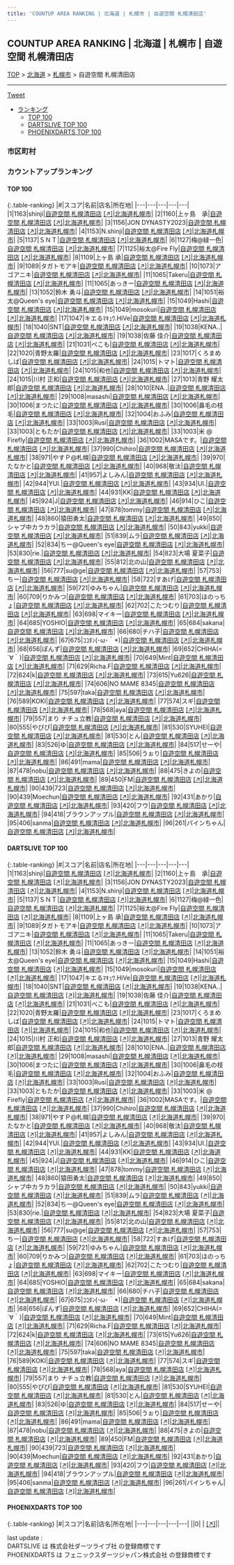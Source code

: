```yaml
---
title: 'COUNTUP AREA RANKING | 北海道 | 札幌市 | 自遊空間 札幌清田店'
---
```

## COUNTUP AREA RANKING | 北海道 | 札幌市 | 自遊空間 札幌清田店

[TOP](/darts/rank/) > [北海道](/darts/rank/北海道/) > [札幌市](/darts/rank/北海道/札幌市/) > 自遊空間 札幌清田店

___

<a href="https://twitter.com/share?ref_src=twsrc%5Etfw" data-text="COUNTUP AREA RANKING | 北海道札幌市自遊空間 札幌清田店" class="twitter-share-button" data-hashtags="DARTSLIVE,PHOENIXDARTS,darts,ダーツ" data-show-count="false">Tweet</a>

* [ランキング](#カウントアップランキング)
    * [TOP 100](#top-100)
    * [DARTSLIVE TOP 100](#dartslive-top-100)
    * [PHOENIXDARTS TOP 100](#phoenixdarts-top-100)

### 市区町村

<ul>

</ul>

### カウントアップランキング

#### TOP 100



{:.table-ranking}
|#|スコア|名前|店名|所在地|
|---|---|---|---|---|
|1|1163|<span class="rank-name-dl">shinji</span>|<a href="/darts/rank/shops/4f6c1ddf5996f5df25d56fb0e5c39bac.html">自遊空間 札幌清田店</a> <a href="https://search.dartslive.com/jp/shop/4f6c1ddf5996f5df25d56fb0e5c39bac">[↗]</a>|<a href="/darts/rank/北海道/札幌市">北海道札幌市</a>|
|2|1160|<span class="rank-name-dl">上ヶ島　承</span>|<a href="/darts/rank/shops/4f6c1ddf5996f5df25d56fb0e5c39bac.html">自遊空間 札幌清田店</a> <a href="https://search.dartslive.com/jp/shop/4f6c1ddf5996f5df25d56fb0e5c39bac">[↗]</a>|<a href="/darts/rank/北海道/札幌市">北海道札幌市</a>|
|3|1156|<span class="rank-name-dl">JON DYNASTY2023</span>|<a href="/darts/rank/shops/4f6c1ddf5996f5df25d56fb0e5c39bac.html">自遊空間 札幌清田店</a> <a href="https://search.dartslive.com/jp/shop/4f6c1ddf5996f5df25d56fb0e5c39bac">[↗]</a>|<a href="/darts/rank/北海道/札幌市">北海道札幌市</a>|
|4|1153|<span class="rank-name-dl">N.shinji</span>|<a href="/darts/rank/shops/4f6c1ddf5996f5df25d56fb0e5c39bac.html">自遊空間 札幌清田店</a> <a href="https://search.dartslive.com/jp/shop/4f6c1ddf5996f5df25d56fb0e5c39bac">[↗]</a>|<a href="/darts/rank/北海道/札幌市">北海道札幌市</a>|
|5|1137|<span class="rank-name-dl">ＳＮＴ</span>|<a href="/darts/rank/shops/4f6c1ddf5996f5df25d56fb0e5c39bac.html">自遊空間 札幌清田店</a> <a href="https://search.dartslive.com/jp/shop/4f6c1ddf5996f5df25d56fb0e5c39bac">[↗]</a>|<a href="/darts/rank/北海道/札幌市">北海道札幌市</a>|
|6|1127|<span class="rank-name-dl">梅@緑一色</span>|<a href="/darts/rank/shops/4f6c1ddf5996f5df25d56fb0e5c39bac.html">自遊空間 札幌清田店</a> <a href="https://search.dartslive.com/jp/shop/4f6c1ddf5996f5df25d56fb0e5c39bac">[↗]</a>|<a href="/darts/rank/北海道/札幌市">北海道札幌市</a>|
|7|1125|<span class="rank-name-dl">裕太@Fire Fly</span>|<a href="/darts/rank/shops/4f6c1ddf5996f5df25d56fb0e5c39bac.html">自遊空間 札幌清田店</a> <a href="https://search.dartslive.com/jp/shop/4f6c1ddf5996f5df25d56fb0e5c39bac">[↗]</a>|<a href="/darts/rank/北海道/札幌市">北海道札幌市</a>|
|8|1109|<span class="rank-name-dl">上ヶ島 承</span>|<a href="/darts/rank/shops/4f6c1ddf5996f5df25d56fb0e5c39bac.html">自遊空間 札幌清田店</a> <a href="https://search.dartslive.com/jp/shop/4f6c1ddf5996f5df25d56fb0e5c39bac">[↗]</a>|<a href="/darts/rank/北海道/札幌市">北海道札幌市</a>|
|9|1089|<span class="rank-name-dl">タガトモアキ</span>|<a href="/darts/rank/shops/4f6c1ddf5996f5df25d56fb0e5c39bac.html">自遊空間 札幌清田店</a> <a href="https://search.dartslive.com/jp/shop/4f6c1ddf5996f5df25d56fb0e5c39bac">[↗]</a>|<a href="/darts/rank/北海道/札幌市">北海道札幌市</a>|
|10|1073|<span class="rank-name-dl">アゴアニキ</span>|<a href="/darts/rank/shops/4f6c1ddf5996f5df25d56fb0e5c39bac.html">自遊空間 札幌清田店</a> <a href="https://search.dartslive.com/jp/shop/4f6c1ddf5996f5df25d56fb0e5c39bac">[↗]</a>|<a href="/darts/rank/北海道/札幌市">北海道札幌市</a>|
|11|1065|<span class="rank-name-dl">Takeru</span>|<a href="/darts/rank/shops/4f6c1ddf5996f5df25d56fb0e5c39bac.html">自遊空間 札幌清田店</a> <a href="https://search.dartslive.com/jp/shop/4f6c1ddf5996f5df25d56fb0e5c39bac">[↗]</a>|<a href="/darts/rank/北海道/札幌市">北海道札幌市</a>|
|11|1065|<span class="rank-name-dl">あっきー</span>|<a href="/darts/rank/shops/4f6c1ddf5996f5df25d56fb0e5c39bac.html">自遊空間 札幌清田店</a> <a href="https://search.dartslive.com/jp/shop/4f6c1ddf5996f5df25d56fb0e5c39bac">[↗]</a>|<a href="/darts/rank/北海道/札幌市">北海道札幌市</a>|
|13|1052|<span class="rank-name-dl">鈴木 勇斗</span>|<a href="/darts/rank/shops/4f6c1ddf5996f5df25d56fb0e5c39bac.html">自遊空間 札幌清田店</a> <a href="https://search.dartslive.com/jp/shop/4f6c1ddf5996f5df25d56fb0e5c39bac">[↗]</a>|<a href="/darts/rank/北海道/札幌市">北海道札幌市</a>|
|14|1051|<span class="rank-name-dl">裕太@Queen&#x27;s eye</span>|<a href="/darts/rank/shops/4f6c1ddf5996f5df25d56fb0e5c39bac.html">自遊空間 札幌清田店</a> <a href="https://search.dartslive.com/jp/shop/4f6c1ddf5996f5df25d56fb0e5c39bac">[↗]</a>|<a href="/darts/rank/北海道/札幌市">北海道札幌市</a>|
|15|1049|<span class="rank-name-dl">Hashi</span>|<a href="/darts/rank/shops/4f6c1ddf5996f5df25d56fb0e5c39bac.html">自遊空間 札幌清田店</a> <a href="https://search.dartslive.com/jp/shop/4f6c1ddf5996f5df25d56fb0e5c39bac">[↗]</a>|<a href="/darts/rank/北海道/札幌市">北海道札幌市</a>|
|15|1049|<span class="rank-name-dl">mosokuri</span>|<a href="/darts/rank/shops/4f6c1ddf5996f5df25d56fb0e5c39bac.html">自遊空間 札幌清田店</a> <a href="https://search.dartslive.com/jp/shop/4f6c1ddf5996f5df25d56fb0e5c39bac">[↗]</a>|<a href="/darts/rank/北海道/札幌市">北海道札幌市</a>|
|17|1047|<span class="rank-name-dl">キエるﾏｷｭｳ.HiVe</span>|<a href="/darts/rank/shops/4f6c1ddf5996f5df25d56fb0e5c39bac.html">自遊空間 札幌清田店</a> <a href="https://search.dartslive.com/jp/shop/4f6c1ddf5996f5df25d56fb0e5c39bac">[↗]</a>|<a href="/darts/rank/北海道/札幌市">北海道札幌市</a>|
|18|1040|<span class="rank-name-dl">SNT</span>|<a href="/darts/rank/shops/4f6c1ddf5996f5df25d56fb0e5c39bac.html">自遊空間 札幌清田店</a> <a href="https://search.dartslive.com/jp/shop/4f6c1ddf5996f5df25d56fb0e5c39bac">[↗]</a>|<a href="/darts/rank/北海道/札幌市">北海道札幌市</a>|
|19|1038|<span class="rank-name-dl">KENA..</span>|<a href="/darts/rank/shops/4f6c1ddf5996f5df25d56fb0e5c39bac.html">自遊空間 札幌清田店</a> <a href="https://search.dartslive.com/jp/shop/4f6c1ddf5996f5df25d56fb0e5c39bac">[↗]</a>|<a href="/darts/rank/北海道/札幌市">北海道札幌市</a>|
|19|1038|<span class="rank-name-dl">佐藤 佳介</span>|<a href="/darts/rank/shops/4f6c1ddf5996f5df25d56fb0e5c39bac.html">自遊空間 札幌清田店</a> <a href="https://search.dartslive.com/jp/shop/4f6c1ddf5996f5df25d56fb0e5c39bac">[↗]</a>|<a href="/darts/rank/北海道/札幌市">北海道札幌市</a>|
|21|1031|<span class="rank-name-dl">べこも</span>|<a href="/darts/rank/shops/4f6c1ddf5996f5df25d56fb0e5c39bac.html">自遊空間 札幌清田店</a> <a href="https://search.dartslive.com/jp/shop/4f6c1ddf5996f5df25d56fb0e5c39bac">[↗]</a>|<a href="/darts/rank/北海道/札幌市">北海道札幌市</a>|
|22|1020|<span class="rank-name-dl">青野太羅</span>|<a href="/darts/rank/shops/4f6c1ddf5996f5df25d56fb0e5c39bac.html">自遊空間 札幌清田店</a> <a href="https://search.dartslive.com/jp/shop/4f6c1ddf5996f5df25d56fb0e5c39bac">[↗]</a>|<a href="/darts/rank/北海道/札幌市">北海道札幌市</a>|
|23|1017|<span class="rank-name-dl">くろまめしば</span>|<a href="/darts/rank/shops/4f6c1ddf5996f5df25d56fb0e5c39bac.html">自遊空間 札幌清田店</a> <a href="https://search.dartslive.com/jp/shop/4f6c1ddf5996f5df25d56fb0e5c39bac">[↗]</a>|<a href="/darts/rank/北海道/札幌市">北海道札幌市</a>|
|24|1015|<span class="rank-name-dl">トマト</span>|<a href="/darts/rank/shops/4f6c1ddf5996f5df25d56fb0e5c39bac.html">自遊空間 札幌清田店</a> <a href="https://search.dartslive.com/jp/shop/4f6c1ddf5996f5df25d56fb0e5c39bac">[↗]</a>|<a href="/darts/rank/北海道/札幌市">北海道札幌市</a>|
|24|1015|<span class="rank-name-dl">和也</span>|<a href="/darts/rank/shops/4f6c1ddf5996f5df25d56fb0e5c39bac.html">自遊空間 札幌清田店</a> <a href="https://search.dartslive.com/jp/shop/4f6c1ddf5996f5df25d56fb0e5c39bac">[↗]</a>|<a href="/darts/rank/北海道/札幌市">北海道札幌市</a>|
|24|1015|<span class="rank-name-dl">川村 正和</span>|<a href="/darts/rank/shops/4f6c1ddf5996f5df25d56fb0e5c39bac.html">自遊空間 札幌清田店</a> <a href="https://search.dartslive.com/jp/shop/4f6c1ddf5996f5df25d56fb0e5c39bac">[↗]</a>|<a href="/darts/rank/北海道/札幌市">北海道札幌市</a>|
|27|1013|<span class="rank-name-dl">青野 耀太郎</span>|<a href="/darts/rank/shops/4f6c1ddf5996f5df25d56fb0e5c39bac.html">自遊空間 札幌清田店</a> <a href="https://search.dartslive.com/jp/shop/4f6c1ddf5996f5df25d56fb0e5c39bac">[↗]</a>|<a href="/darts/rank/北海道/札幌市">北海道札幌市</a>|
|28|1010|<span class="rank-name-dl">ENA..</span>|<a href="/darts/rank/shops/4f6c1ddf5996f5df25d56fb0e5c39bac.html">自遊空間 札幌清田店</a> <a href="https://search.dartslive.com/jp/shop/4f6c1ddf5996f5df25d56fb0e5c39bac">[↗]</a>|<a href="/darts/rank/北海道/札幌市">北海道札幌市</a>|
|29|1008|<span class="rank-name-dl">masashi</span>|<a href="/darts/rank/shops/4f6c1ddf5996f5df25d56fb0e5c39bac.html">自遊空間 札幌清田店</a> <a href="https://search.dartslive.com/jp/shop/4f6c1ddf5996f5df25d56fb0e5c39bac">[↗]</a>|<a href="/darts/rank/北海道/札幌市">北海道札幌市</a>|
|30|1006|<span class="rank-name-dl">まつたに</span>|<a href="/darts/rank/shops/4f6c1ddf5996f5df25d56fb0e5c39bac.html">自遊空間 札幌清田店</a> <a href="https://search.dartslive.com/jp/shop/4f6c1ddf5996f5df25d56fb0e5c39bac">[↗]</a>|<a href="/darts/rank/北海道/札幌市">北海道札幌市</a>|
|30|1006|<span class="rank-name-dl">鼻毛の枝毛</span>|<a href="/darts/rank/shops/4f6c1ddf5996f5df25d56fb0e5c39bac.html">自遊空間 札幌清田店</a> <a href="https://search.dartslive.com/jp/shop/4f6c1ddf5996f5df25d56fb0e5c39bac">[↗]</a>|<a href="/darts/rank/北海道/札幌市">北海道札幌市</a>|
|32|1004|<span class="rank-name-dl">おふみ</span>|<a href="/darts/rank/shops/4f6c1ddf5996f5df25d56fb0e5c39bac.html">自遊空間 札幌清田店</a> <a href="https://search.dartslive.com/jp/shop/4f6c1ddf5996f5df25d56fb0e5c39bac">[↗]</a>|<a href="/darts/rank/北海道/札幌市">北海道札幌市</a>|
|33|1003|<span class="rank-name-dl">Rusi</span>|<a href="/darts/rank/shops/4f6c1ddf5996f5df25d56fb0e5c39bac.html">自遊空間 札幌清田店</a> <a href="https://search.dartslive.com/jp/shop/4f6c1ddf5996f5df25d56fb0e5c39bac">[↗]</a>|<a href="/darts/rank/北海道/札幌市">北海道札幌市</a>|
|33|1003|<span class="rank-name-dl">ともたか</span>|<a href="/darts/rank/shops/4f6c1ddf5996f5df25d56fb0e5c39bac.html">自遊空間 札幌清田店</a> <a href="https://search.dartslive.com/jp/shop/4f6c1ddf5996f5df25d56fb0e5c39bac">[↗]</a>|<a href="/darts/rank/北海道/札幌市">北海道札幌市</a>|
|33|1003|<span class="rank-name-dl">米 @ Firefly</span>|<a href="/darts/rank/shops/4f6c1ddf5996f5df25d56fb0e5c39bac.html">自遊空間 札幌清田店</a> <a href="https://search.dartslive.com/jp/shop/4f6c1ddf5996f5df25d56fb0e5c39bac">[↗]</a>|<a href="/darts/rank/北海道/札幌市">北海道札幌市</a>|
|36|1002|<span class="rank-name-dl">MASAです。</span>|<a href="/darts/rank/shops/4f6c1ddf5996f5df25d56fb0e5c39bac.html">自遊空間 札幌清田店</a> <a href="https://search.dartslive.com/jp/shop/4f6c1ddf5996f5df25d56fb0e5c39bac">[↗]</a>|<a href="/darts/rank/北海道/札幌市">北海道札幌市</a>|
|37|990|<span class="rank-name-dl">Chihiro</span>|<a href="/darts/rank/shops/4f6c1ddf5996f5df25d56fb0e5c39bac.html">自遊空間 札幌清田店</a> <a href="https://search.dartslive.com/jp/shop/4f6c1ddf5996f5df25d56fb0e5c39bac">[↗]</a>|<a href="/darts/rank/北海道/札幌市">北海道札幌市</a>|
|38|971|<span class="rank-name-dl">やすＰ@札幌</span>|<a href="/darts/rank/shops/4f6c1ddf5996f5df25d56fb0e5c39bac.html">自遊空間 札幌清田店</a> <a href="https://search.dartslive.com/jp/shop/4f6c1ddf5996f5df25d56fb0e5c39bac">[↗]</a>|<a href="/darts/rank/北海道/札幌市">北海道札幌市</a>|
|39|970|<span class="rank-name-dl">たなかと</span>|<a href="/darts/rank/shops/4f6c1ddf5996f5df25d56fb0e5c39bac.html">自遊空間 札幌清田店</a> <a href="https://search.dartslive.com/jp/shop/4f6c1ddf5996f5df25d56fb0e5c39bac">[↗]</a>|<a href="/darts/rank/北海道/札幌市">北海道札幌市</a>|
|40|968|<span class="rank-name-dl">敬汰</span>|<a href="/darts/rank/shops/4f6c1ddf5996f5df25d56fb0e5c39bac.html">自遊空間 札幌清田店</a> <a href="https://search.dartslive.com/jp/shop/4f6c1ddf5996f5df25d56fb0e5c39bac">[↗]</a>|<a href="/darts/rank/北海道/札幌市">北海道札幌市</a>|
|41|957|<span class="rank-name-dl">よしみん</span>|<a href="/darts/rank/shops/4f6c1ddf5996f5df25d56fb0e5c39bac.html">自遊空間 札幌清田店</a> <a href="https://search.dartslive.com/jp/shop/4f6c1ddf5996f5df25d56fb0e5c39bac">[↗]</a>|<a href="/darts/rank/北海道/札幌市">北海道札幌市</a>|
|42|944|<span class="rank-name-dl">YUI.</span>|<a href="/darts/rank/shops/4f6c1ddf5996f5df25d56fb0e5c39bac.html">自遊空間 札幌清田店</a> <a href="https://search.dartslive.com/jp/shop/4f6c1ddf5996f5df25d56fb0e5c39bac">[↗]</a>|<a href="/darts/rank/北海道/札幌市">北海道札幌市</a>|
|43|934|<span class="rank-name-dl">UI.</span>|<a href="/darts/rank/shops/4f6c1ddf5996f5df25d56fb0e5c39bac.html">自遊空間 札幌清田店</a> <a href="https://search.dartslive.com/jp/shop/4f6c1ddf5996f5df25d56fb0e5c39bac">[↗]</a>|<a href="/darts/rank/北海道/札幌市">北海道札幌市</a>|
|44|931|<span class="rank-name-dl">KK</span>|<a href="/darts/rank/shops/4f6c1ddf5996f5df25d56fb0e5c39bac.html">自遊空間 札幌清田店</a> <a href="https://search.dartslive.com/jp/shop/4f6c1ddf5996f5df25d56fb0e5c39bac">[↗]</a>|<a href="/darts/rank/北海道/札幌市">北海道札幌市</a>|
|45|924|<span class="rank-name-dl">J</span>|<a href="/darts/rank/shops/4f6c1ddf5996f5df25d56fb0e5c39bac.html">自遊空間 札幌清田店</a> <a href="https://search.dartslive.com/jp/shop/4f6c1ddf5996f5df25d56fb0e5c39bac">[↗]</a>|<a href="/darts/rank/北海道/札幌市">北海道札幌市</a>|
|46|914|<span class="rank-name-dl">ひこ</span>|<a href="/darts/rank/shops/4f6c1ddf5996f5df25d56fb0e5c39bac.html">自遊空間 札幌清田店</a> <a href="https://search.dartslive.com/jp/shop/4f6c1ddf5996f5df25d56fb0e5c39bac">[↗]</a>|<a href="/darts/rank/北海道/札幌市">北海道札幌市</a>|
|47|878|<span class="rank-name-dl">tommy</span>|<a href="/darts/rank/shops/4f6c1ddf5996f5df25d56fb0e5c39bac.html">自遊空間 札幌清田店</a> <a href="https://search.dartslive.com/jp/shop/4f6c1ddf5996f5df25d56fb0e5c39bac">[↗]</a>|<a href="/darts/rank/北海道/札幌市">北海道札幌市</a>|
|48|860|<span class="rank-name-dl">猿田勇太</span>|<a href="/darts/rank/shops/4f6c1ddf5996f5df25d56fb0e5c39bac.html">自遊空間 札幌清田店</a> <a href="https://search.dartslive.com/jp/shop/4f6c1ddf5996f5df25d56fb0e5c39bac">[↗]</a>|<a href="/darts/rank/北海道/札幌市">北海道札幌市</a>|
|49|850|<span class="rank-name-dl">シャブ中カラカラ</span>|<a href="/darts/rank/shops/4f6c1ddf5996f5df25d56fb0e5c39bac.html">自遊空間 札幌清田店</a> <a href="https://search.dartslive.com/jp/shop/4f6c1ddf5996f5df25d56fb0e5c39bac">[↗]</a>|<a href="/darts/rank/北海道/札幌市">北海道札幌市</a>|
|50|843|<span class="rank-name-dl">yukki</span>|<a href="/darts/rank/shops/4f6c1ddf5996f5df25d56fb0e5c39bac.html">自遊空間 札幌清田店</a> <a href="https://search.dartslive.com/jp/shop/4f6c1ddf5996f5df25d56fb0e5c39bac">[↗]</a>|<a href="/darts/rank/北海道/札幌市">北海道札幌市</a>|
|51|839|<span class="rank-name-dl">ムラ</span>|<a href="/darts/rank/shops/4f6c1ddf5996f5df25d56fb0e5c39bac.html">自遊空間 札幌清田店</a> <a href="https://search.dartslive.com/jp/shop/4f6c1ddf5996f5df25d56fb0e5c39bac">[↗]</a>|<a href="/darts/rank/北海道/札幌市">北海道札幌市</a>|
|52|834|<span class="rank-name-dl">ちー@Queen&#x27;s eye</span>|<a href="/darts/rank/shops/4f6c1ddf5996f5df25d56fb0e5c39bac.html">自遊空間 札幌清田店</a> <a href="https://search.dartslive.com/jp/shop/4f6c1ddf5996f5df25d56fb0e5c39bac">[↗]</a>|<a href="/darts/rank/北海道/札幌市">北海道札幌市</a>|
|53|830|<span class="rank-name-dl">rie.</span>|<a href="/darts/rank/shops/4f6c1ddf5996f5df25d56fb0e5c39bac.html">自遊空間 札幌清田店</a> <a href="https://search.dartslive.com/jp/shop/4f6c1ddf5996f5df25d56fb0e5c39bac">[↗]</a>|<a href="/darts/rank/北海道/札幌市">北海道札幌市</a>|
|54|823|<span class="rank-name-dl">大場 夏菜子</span>|<a href="/darts/rank/shops/4f6c1ddf5996f5df25d56fb0e5c39bac.html">自遊空間 札幌清田店</a> <a href="https://search.dartslive.com/jp/shop/4f6c1ddf5996f5df25d56fb0e5c39bac">[↗]</a>|<a href="/darts/rank/北海道/札幌市">北海道札幌市</a>|
|55|812|<span class="rank-name-dl">北の山</span>|<a href="/darts/rank/shops/4f6c1ddf5996f5df25d56fb0e5c39bac.html">自遊空間 札幌清田店</a> <a href="https://search.dartslive.com/jp/shop/4f6c1ddf5996f5df25d56fb0e5c39bac">[↗]</a>|<a href="/darts/rank/北海道/札幌市">北海道札幌市</a>|
|56|777|<span class="rank-name-dl">su@ge</span>|<a href="/darts/rank/shops/4f6c1ddf5996f5df25d56fb0e5c39bac.html">自遊空間 札幌清田店</a> <a href="https://search.dartslive.com/jp/shop/4f6c1ddf5996f5df25d56fb0e5c39bac">[↗]</a>|<a href="/darts/rank/北海道/札幌市">北海道札幌市</a>|
|57|753|<span class="rank-name-dl">ちー</span>|<a href="/darts/rank/shops/4f6c1ddf5996f5df25d56fb0e5c39bac.html">自遊空間 札幌清田店</a> <a href="https://search.dartslive.com/jp/shop/4f6c1ddf5996f5df25d56fb0e5c39bac">[↗]</a>|<a href="/darts/rank/北海道/札幌市">北海道札幌市</a>|
|58|722|<span class="rank-name-dl">すあげ</span>|<a href="/darts/rank/shops/4f6c1ddf5996f5df25d56fb0e5c39bac.html">自遊空間 札幌清田店</a> <a href="https://search.dartslive.com/jp/shop/4f6c1ddf5996f5df25d56fb0e5c39bac">[↗]</a>|<a href="/darts/rank/北海道/札幌市">北海道札幌市</a>|
|59|721|<span class="rank-name-dl">ゆみちゃん</span>|<a href="/darts/rank/shops/4f6c1ddf5996f5df25d56fb0e5c39bac.html">自遊空間 札幌清田店</a> <a href="https://search.dartslive.com/jp/shop/4f6c1ddf5996f5df25d56fb0e5c39bac">[↗]</a>|<a href="/darts/rank/北海道/札幌市">北海道札幌市</a>|
|60|709|<span class="rank-name-dl">りかみつ</span>|<a href="/darts/rank/shops/4f6c1ddf5996f5df25d56fb0e5c39bac.html">自遊空間 札幌清田店</a> <a href="https://search.dartslive.com/jp/shop/4f6c1ddf5996f5df25d56fb0e5c39bac">[↗]</a>|<a href="/darts/rank/北海道/札幌市">北海道札幌市</a>|
|61|703|<span class="rank-name-dl">ほのっちょ</span>|<a href="/darts/rank/shops/4f6c1ddf5996f5df25d56fb0e5c39bac.html">自遊空間 札幌清田店</a> <a href="https://search.dartslive.com/jp/shop/4f6c1ddf5996f5df25d56fb0e5c39bac">[↗]</a>|<a href="/darts/rank/北海道/札幌市">北海道札幌市</a>|
|62|702|<span class="rank-name-dl">こたつむり</span>|<a href="/darts/rank/shops/4f6c1ddf5996f5df25d56fb0e5c39bac.html">自遊空間 札幌清田店</a> <a href="https://search.dartslive.com/jp/shop/4f6c1ddf5996f5df25d56fb0e5c39bac">[↗]</a>|<a href="/darts/rank/北海道/札幌市">北海道札幌市</a>|
|63|698|<span class="rank-name-dl">マイキー</span>|<a href="/darts/rank/shops/4f6c1ddf5996f5df25d56fb0e5c39bac.html">自遊空間 札幌清田店</a> <a href="https://search.dartslive.com/jp/shop/4f6c1ddf5996f5df25d56fb0e5c39bac">[↗]</a>|<a href="/darts/rank/北海道/札幌市">北海道札幌市</a>|
|64|685|<span class="rank-name-dl">YOSHIO</span>|<a href="/darts/rank/shops/4f6c1ddf5996f5df25d56fb0e5c39bac.html">自遊空間 札幌清田店</a> <a href="https://search.dartslive.com/jp/shop/4f6c1ddf5996f5df25d56fb0e5c39bac">[↗]</a>|<a href="/darts/rank/北海道/札幌市">北海道札幌市</a>|
|65|684|<span class="rank-name-dl">sakana</span>|<a href="/darts/rank/shops/4f6c1ddf5996f5df25d56fb0e5c39bac.html">自遊空間 札幌清田店</a> <a href="https://search.dartslive.com/jp/shop/4f6c1ddf5996f5df25d56fb0e5c39bac">[↗]</a>|<a href="/darts/rank/北海道/札幌市">北海道札幌市</a>|
|66|680|<span class="rank-name-dl">チハ子</span>|<a href="/darts/rank/shops/4f6c1ddf5996f5df25d56fb0e5c39bac.html">自遊空間 札幌清田店</a> <a href="https://search.dartslive.com/jp/shop/4f6c1ddf5996f5df25d56fb0e5c39bac">[↗]</a>|<a href="/darts/rank/北海道/札幌市">北海道札幌市</a>|
|67|675|<span class="rank-name-dl">ｺｺﾀﾝ(･ω･｀*)</span>|<a href="/darts/rank/shops/4f6c1ddf5996f5df25d56fb0e5c39bac.html">自遊空間 札幌清田店</a> <a href="https://search.dartslive.com/jp/shop/4f6c1ddf5996f5df25d56fb0e5c39bac">[↗]</a>|<a href="/darts/rank/北海道/札幌市">北海道札幌市</a>|
|68|656|<span class="rank-name-dl">ぽんず</span>|<a href="/darts/rank/shops/4f6c1ddf5996f5df25d56fb0e5c39bac.html">自遊空間 札幌清田店</a> <a href="https://search.dartslive.com/jp/shop/4f6c1ddf5996f5df25d56fb0e5c39bac">[↗]</a>|<a href="/darts/rank/北海道/札幌市">北海道札幌市</a>|
|69|652|<span class="rank-name-dl">CHIHA(=´∀｀)</span>|<a href="/darts/rank/shops/4f6c1ddf5996f5df25d56fb0e5c39bac.html">自遊空間 札幌清田店</a> <a href="https://search.dartslive.com/jp/shop/4f6c1ddf5996f5df25d56fb0e5c39bac">[↗]</a>|<a href="/darts/rank/北海道/札幌市">北海道札幌市</a>|
|70|649|<span class="rank-name-dl">Mint</span>|<a href="/darts/rank/shops/4f6c1ddf5996f5df25d56fb0e5c39bac.html">自遊空間 札幌清田店</a> <a href="https://search.dartslive.com/jp/shop/4f6c1ddf5996f5df25d56fb0e5c39bac">[↗]</a>|<a href="/darts/rank/北海道/札幌市">北海道札幌市</a>|
|71|629|<span class="rank-name-dl">Richa.F</span>|<a href="/darts/rank/shops/4f6c1ddf5996f5df25d56fb0e5c39bac.html">自遊空間 札幌清田店</a> <a href="https://search.dartslive.com/jp/shop/4f6c1ddf5996f5df25d56fb0e5c39bac">[↗]</a>|<a href="/darts/rank/北海道/札幌市">北海道札幌市</a>|
|72|624|<span class="rank-name-dl">k</span>|<a href="/darts/rank/shops/4f6c1ddf5996f5df25d56fb0e5c39bac.html">自遊空間 札幌清田店</a> <a href="https://search.dartslive.com/jp/shop/4f6c1ddf5996f5df25d56fb0e5c39bac">[↗]</a>|<a href="/darts/rank/北海道/札幌市">北海道札幌市</a>|
|73|615|<span class="rank-name-dl">Yu626</span>|<a href="/darts/rank/shops/4f6c1ddf5996f5df25d56fb0e5c39bac.html">自遊空間 札幌清田店</a> <a href="https://search.dartslive.com/jp/shop/4f6c1ddf5996f5df25d56fb0e5c39bac">[↗]</a>|<a href="/darts/rank/北海道/札幌市">北海道札幌市</a>|
|74|606|<span class="rank-name-dl">NO MAME 8345</span>|<a href="/darts/rank/shops/4f6c1ddf5996f5df25d56fb0e5c39bac.html">自遊空間 札幌清田店</a> <a href="https://search.dartslive.com/jp/shop/4f6c1ddf5996f5df25d56fb0e5c39bac">[↗]</a>|<a href="/darts/rank/北海道/札幌市">北海道札幌市</a>|
|75|597|<span class="rank-name-dl">taka</span>|<a href="/darts/rank/shops/4f6c1ddf5996f5df25d56fb0e5c39bac.html">自遊空間 札幌清田店</a> <a href="https://search.dartslive.com/jp/shop/4f6c1ddf5996f5df25d56fb0e5c39bac">[↗]</a>|<a href="/darts/rank/北海道/札幌市">北海道札幌市</a>|
|76|589|<span class="rank-name-dl">KOKI</span>|<a href="/darts/rank/shops/4f6c1ddf5996f5df25d56fb0e5c39bac.html">自遊空間 札幌清田店</a> <a href="https://search.dartslive.com/jp/shop/4f6c1ddf5996f5df25d56fb0e5c39bac">[↗]</a>|<a href="/darts/rank/北海道/札幌市">北海道札幌市</a>|
|77|574|<span class="rank-name-dl">スギ</span>|<a href="/darts/rank/shops/4f6c1ddf5996f5df25d56fb0e5c39bac.html">自遊空間 札幌清田店</a> <a href="https://search.dartslive.com/jp/shop/4f6c1ddf5996f5df25d56fb0e5c39bac">[↗]</a>|<a href="/darts/rank/北海道/札幌市">北海道札幌市</a>|
|78|568|<span class="rank-name-dl">aya</span>|<a href="/darts/rank/shops/4f6c1ddf5996f5df25d56fb0e5c39bac.html">自遊空間 札幌清田店</a> <a href="https://search.dartslive.com/jp/shop/4f6c1ddf5996f5df25d56fb0e5c39bac">[↗]</a>|<a href="/darts/rank/北海道/札幌市">北海道札幌市</a>|
|79|557|<span class="rank-name-dl">まり ナチュ立教</span>|<a href="/darts/rank/shops/4f6c1ddf5996f5df25d56fb0e5c39bac.html">自遊空間 札幌清田店</a> <a href="https://search.dartslive.com/jp/shop/4f6c1ddf5996f5df25d56fb0e5c39bac">[↗]</a>|<a href="/darts/rank/北海道/札幌市">北海道札幌市</a>|
|80|555|<span class="rank-name-dl">やぴぴ</span>|<a href="/darts/rank/shops/4f6c1ddf5996f5df25d56fb0e5c39bac.html">自遊空間 札幌清田店</a> <a href="https://search.dartslive.com/jp/shop/4f6c1ddf5996f5df25d56fb0e5c39bac">[↗]</a>|<a href="/darts/rank/北海道/札幌市">北海道札幌市</a>|
|81|530|<span class="rank-name-dl">SYUHEI</span>|<a href="/darts/rank/shops/4f6c1ddf5996f5df25d56fb0e5c39bac.html">自遊空間 札幌清田店</a> <a href="https://search.dartslive.com/jp/shop/4f6c1ddf5996f5df25d56fb0e5c39bac">[↗]</a>|<a href="/darts/rank/北海道/札幌市">北海道札幌市</a>|
|81|530|<span class="rank-name-dl">とん</span>|<a href="/darts/rank/shops/4f6c1ddf5996f5df25d56fb0e5c39bac.html">自遊空間 札幌清田店</a> <a href="https://search.dartslive.com/jp/shop/4f6c1ddf5996f5df25d56fb0e5c39bac">[↗]</a>|<a href="/darts/rank/北海道/札幌市">北海道札幌市</a>|
|83|526|<span class="rank-name-dl">ゆ</span>|<a href="/darts/rank/shops/4f6c1ddf5996f5df25d56fb0e5c39bac.html">自遊空間 札幌清田店</a> <a href="https://search.dartslive.com/jp/shop/4f6c1ddf5996f5df25d56fb0e5c39bac">[↗]</a>|<a href="/darts/rank/北海道/札幌市">北海道札幌市</a>|
|84|517|<span class="rank-name-dl">せーや</span>|<a href="/darts/rank/shops/4f6c1ddf5996f5df25d56fb0e5c39bac.html">自遊空間 札幌清田店</a> <a href="https://search.dartslive.com/jp/shop/4f6c1ddf5996f5df25d56fb0e5c39bac">[↗]</a>|<a href="/darts/rank/北海道/札幌市">北海道札幌市</a>|
|85|506|<span class="rank-name-dl">うぉり</span>|<a href="/darts/rank/shops/4f6c1ddf5996f5df25d56fb0e5c39bac.html">自遊空間 札幌清田店</a> <a href="https://search.dartslive.com/jp/shop/4f6c1ddf5996f5df25d56fb0e5c39bac">[↗]</a>|<a href="/darts/rank/北海道/札幌市">北海道札幌市</a>|
|86|491|<span class="rank-name-dl">mama</span>|<a href="/darts/rank/shops/4f6c1ddf5996f5df25d56fb0e5c39bac.html">自遊空間 札幌清田店</a> <a href="https://search.dartslive.com/jp/shop/4f6c1ddf5996f5df25d56fb0e5c39bac">[↗]</a>|<a href="/darts/rank/北海道/札幌市">北海道札幌市</a>|
|87|478|<span class="rank-name-dl">nobu</span>|<a href="/darts/rank/shops/4f6c1ddf5996f5df25d56fb0e5c39bac.html">自遊空間 札幌清田店</a> <a href="https://search.dartslive.com/jp/shop/4f6c1ddf5996f5df25d56fb0e5c39bac">[↗]</a>|<a href="/darts/rank/北海道/札幌市">北海道札幌市</a>|
|88|475|<span class="rank-name-dl">きよの</span>|<a href="/darts/rank/shops/4f6c1ddf5996f5df25d56fb0e5c39bac.html">自遊空間 札幌清田店</a> <a href="https://search.dartslive.com/jp/shop/4f6c1ddf5996f5df25d56fb0e5c39bac">[↗]</a>|<a href="/darts/rank/北海道/札幌市">北海道札幌市</a>|
|89|450|<span class="rank-name-dl">FM</span>|<a href="/darts/rank/shops/4f6c1ddf5996f5df25d56fb0e5c39bac.html">自遊空間 札幌清田店</a> <a href="https://search.dartslive.com/jp/shop/4f6c1ddf5996f5df25d56fb0e5c39bac">[↗]</a>|<a href="/darts/rank/北海道/札幌市">北海道札幌市</a>|
|90|439|<span class="rank-name-dl">723</span>|<a href="/darts/rank/shops/4f6c1ddf5996f5df25d56fb0e5c39bac.html">自遊空間 札幌清田店</a> <a href="https://search.dartslive.com/jp/shop/4f6c1ddf5996f5df25d56fb0e5c39bac">[↗]</a>|<a href="/darts/rank/北海道/札幌市">北海道札幌市</a>|
|90|439|<span class="rank-name-dl">Moechun</span>|<a href="/darts/rank/shops/4f6c1ddf5996f5df25d56fb0e5c39bac.html">自遊空間 札幌清田店</a> <a href="https://search.dartslive.com/jp/shop/4f6c1ddf5996f5df25d56fb0e5c39bac">[↗]</a>|<a href="/darts/rank/北海道/札幌市">北海道札幌市</a>|
|92|431|<span class="rank-name-dl">あかり</span>|<a href="/darts/rank/shops/4f6c1ddf5996f5df25d56fb0e5c39bac.html">自遊空間 札幌清田店</a> <a href="https://search.dartslive.com/jp/shop/4f6c1ddf5996f5df25d56fb0e5c39bac">[↗]</a>|<a href="/darts/rank/北海道/札幌市">北海道札幌市</a>|
|93|420|<span class="rank-name-dl">フウ</span>|<a href="/darts/rank/shops/4f6c1ddf5996f5df25d56fb0e5c39bac.html">自遊空間 札幌清田店</a> <a href="https://search.dartslive.com/jp/shop/4f6c1ddf5996f5df25d56fb0e5c39bac">[↗]</a>|<a href="/darts/rank/北海道/札幌市">北海道札幌市</a>|
|94|418|<span class="rank-name-dl">ブラウンアップル</span>|<a href="/darts/rank/shops/4f6c1ddf5996f5df25d56fb0e5c39bac.html">自遊空間 札幌清田店</a> <a href="https://search.dartslive.com/jp/shop/4f6c1ddf5996f5df25d56fb0e5c39bac">[↗]</a>|<a href="/darts/rank/北海道/札幌市">北海道札幌市</a>|
|95|406|<span class="rank-name-dl">sanma</span>|<a href="/darts/rank/shops/4f6c1ddf5996f5df25d56fb0e5c39bac.html">自遊空間 札幌清田店</a> <a href="https://search.dartslive.com/jp/shop/4f6c1ddf5996f5df25d56fb0e5c39bac">[↗]</a>|<a href="/darts/rank/北海道/札幌市">北海道札幌市</a>|
|96|261|<span class="rank-name-dl">パインちゃん</span>|<a href="/darts/rank/shops/4f6c1ddf5996f5df25d56fb0e5c39bac.html">自遊空間 札幌清田店</a> <a href="https://search.dartslive.com/jp/shop/4f6c1ddf5996f5df25d56fb0e5c39bac">[↗]</a>|<a href="/darts/rank/北海道/札幌市">北海道札幌市</a>|


#### DARTSLIVE TOP 100



{:.table-ranking}
|#|スコア|名前|店名|所在地|
|---|---|---|---|---|
|1|1163|<span class="rank-name-dl">shinji</span>|<a href="/darts/rank/shops/4f6c1ddf5996f5df25d56fb0e5c39bac.html">自遊空間 札幌清田店</a> <a href="https://search.dartslive.com/jp/shop/4f6c1ddf5996f5df25d56fb0e5c39bac">[↗]</a>|<a href="/darts/rank/北海道/札幌市">北海道札幌市</a>|
|2|1160|<span class="rank-name-dl">上ヶ島　承</span>|<a href="/darts/rank/shops/4f6c1ddf5996f5df25d56fb0e5c39bac.html">自遊空間 札幌清田店</a> <a href="https://search.dartslive.com/jp/shop/4f6c1ddf5996f5df25d56fb0e5c39bac">[↗]</a>|<a href="/darts/rank/北海道/札幌市">北海道札幌市</a>|
|3|1156|<span class="rank-name-dl">JON DYNASTY2023</span>|<a href="/darts/rank/shops/4f6c1ddf5996f5df25d56fb0e5c39bac.html">自遊空間 札幌清田店</a> <a href="https://search.dartslive.com/jp/shop/4f6c1ddf5996f5df25d56fb0e5c39bac">[↗]</a>|<a href="/darts/rank/北海道/札幌市">北海道札幌市</a>|
|4|1153|<span class="rank-name-dl">N.shinji</span>|<a href="/darts/rank/shops/4f6c1ddf5996f5df25d56fb0e5c39bac.html">自遊空間 札幌清田店</a> <a href="https://search.dartslive.com/jp/shop/4f6c1ddf5996f5df25d56fb0e5c39bac">[↗]</a>|<a href="/darts/rank/北海道/札幌市">北海道札幌市</a>|
|5|1137|<span class="rank-name-dl">ＳＮＴ</span>|<a href="/darts/rank/shops/4f6c1ddf5996f5df25d56fb0e5c39bac.html">自遊空間 札幌清田店</a> <a href="https://search.dartslive.com/jp/shop/4f6c1ddf5996f5df25d56fb0e5c39bac">[↗]</a>|<a href="/darts/rank/北海道/札幌市">北海道札幌市</a>|
|6|1127|<span class="rank-name-dl">梅@緑一色</span>|<a href="/darts/rank/shops/4f6c1ddf5996f5df25d56fb0e5c39bac.html">自遊空間 札幌清田店</a> <a href="https://search.dartslive.com/jp/shop/4f6c1ddf5996f5df25d56fb0e5c39bac">[↗]</a>|<a href="/darts/rank/北海道/札幌市">北海道札幌市</a>|
|7|1125|<span class="rank-name-dl">裕太@Fire Fly</span>|<a href="/darts/rank/shops/4f6c1ddf5996f5df25d56fb0e5c39bac.html">自遊空間 札幌清田店</a> <a href="https://search.dartslive.com/jp/shop/4f6c1ddf5996f5df25d56fb0e5c39bac">[↗]</a>|<a href="/darts/rank/北海道/札幌市">北海道札幌市</a>|
|8|1109|<span class="rank-name-dl">上ヶ島 承</span>|<a href="/darts/rank/shops/4f6c1ddf5996f5df25d56fb0e5c39bac.html">自遊空間 札幌清田店</a> <a href="https://search.dartslive.com/jp/shop/4f6c1ddf5996f5df25d56fb0e5c39bac">[↗]</a>|<a href="/darts/rank/北海道/札幌市">北海道札幌市</a>|
|9|1089|<span class="rank-name-dl">タガトモアキ</span>|<a href="/darts/rank/shops/4f6c1ddf5996f5df25d56fb0e5c39bac.html">自遊空間 札幌清田店</a> <a href="https://search.dartslive.com/jp/shop/4f6c1ddf5996f5df25d56fb0e5c39bac">[↗]</a>|<a href="/darts/rank/北海道/札幌市">北海道札幌市</a>|
|10|1073|<span class="rank-name-dl">アゴアニキ</span>|<a href="/darts/rank/shops/4f6c1ddf5996f5df25d56fb0e5c39bac.html">自遊空間 札幌清田店</a> <a href="https://search.dartslive.com/jp/shop/4f6c1ddf5996f5df25d56fb0e5c39bac">[↗]</a>|<a href="/darts/rank/北海道/札幌市">北海道札幌市</a>|
|11|1065|<span class="rank-name-dl">Takeru</span>|<a href="/darts/rank/shops/4f6c1ddf5996f5df25d56fb0e5c39bac.html">自遊空間 札幌清田店</a> <a href="https://search.dartslive.com/jp/shop/4f6c1ddf5996f5df25d56fb0e5c39bac">[↗]</a>|<a href="/darts/rank/北海道/札幌市">北海道札幌市</a>|
|11|1065|<span class="rank-name-dl">あっきー</span>|<a href="/darts/rank/shops/4f6c1ddf5996f5df25d56fb0e5c39bac.html">自遊空間 札幌清田店</a> <a href="https://search.dartslive.com/jp/shop/4f6c1ddf5996f5df25d56fb0e5c39bac">[↗]</a>|<a href="/darts/rank/北海道/札幌市">北海道札幌市</a>|
|13|1052|<span class="rank-name-dl">鈴木 勇斗</span>|<a href="/darts/rank/shops/4f6c1ddf5996f5df25d56fb0e5c39bac.html">自遊空間 札幌清田店</a> <a href="https://search.dartslive.com/jp/shop/4f6c1ddf5996f5df25d56fb0e5c39bac">[↗]</a>|<a href="/darts/rank/北海道/札幌市">北海道札幌市</a>|
|14|1051|<span class="rank-name-dl">裕太@Queen&#x27;s eye</span>|<a href="/darts/rank/shops/4f6c1ddf5996f5df25d56fb0e5c39bac.html">自遊空間 札幌清田店</a> <a href="https://search.dartslive.com/jp/shop/4f6c1ddf5996f5df25d56fb0e5c39bac">[↗]</a>|<a href="/darts/rank/北海道/札幌市">北海道札幌市</a>|
|15|1049|<span class="rank-name-dl">Hashi</span>|<a href="/darts/rank/shops/4f6c1ddf5996f5df25d56fb0e5c39bac.html">自遊空間 札幌清田店</a> <a href="https://search.dartslive.com/jp/shop/4f6c1ddf5996f5df25d56fb0e5c39bac">[↗]</a>|<a href="/darts/rank/北海道/札幌市">北海道札幌市</a>|
|15|1049|<span class="rank-name-dl">mosokuri</span>|<a href="/darts/rank/shops/4f6c1ddf5996f5df25d56fb0e5c39bac.html">自遊空間 札幌清田店</a> <a href="https://search.dartslive.com/jp/shop/4f6c1ddf5996f5df25d56fb0e5c39bac">[↗]</a>|<a href="/darts/rank/北海道/札幌市">北海道札幌市</a>|
|17|1047|<span class="rank-name-dl">キエるﾏｷｭｳ.HiVe</span>|<a href="/darts/rank/shops/4f6c1ddf5996f5df25d56fb0e5c39bac.html">自遊空間 札幌清田店</a> <a href="https://search.dartslive.com/jp/shop/4f6c1ddf5996f5df25d56fb0e5c39bac">[↗]</a>|<a href="/darts/rank/北海道/札幌市">北海道札幌市</a>|
|18|1040|<span class="rank-name-dl">SNT</span>|<a href="/darts/rank/shops/4f6c1ddf5996f5df25d56fb0e5c39bac.html">自遊空間 札幌清田店</a> <a href="https://search.dartslive.com/jp/shop/4f6c1ddf5996f5df25d56fb0e5c39bac">[↗]</a>|<a href="/darts/rank/北海道/札幌市">北海道札幌市</a>|
|19|1038|<span class="rank-name-dl">KENA..</span>|<a href="/darts/rank/shops/4f6c1ddf5996f5df25d56fb0e5c39bac.html">自遊空間 札幌清田店</a> <a href="https://search.dartslive.com/jp/shop/4f6c1ddf5996f5df25d56fb0e5c39bac">[↗]</a>|<a href="/darts/rank/北海道/札幌市">北海道札幌市</a>|
|19|1038|<span class="rank-name-dl">佐藤 佳介</span>|<a href="/darts/rank/shops/4f6c1ddf5996f5df25d56fb0e5c39bac.html">自遊空間 札幌清田店</a> <a href="https://search.dartslive.com/jp/shop/4f6c1ddf5996f5df25d56fb0e5c39bac">[↗]</a>|<a href="/darts/rank/北海道/札幌市">北海道札幌市</a>|
|21|1031|<span class="rank-name-dl">べこも</span>|<a href="/darts/rank/shops/4f6c1ddf5996f5df25d56fb0e5c39bac.html">自遊空間 札幌清田店</a> <a href="https://search.dartslive.com/jp/shop/4f6c1ddf5996f5df25d56fb0e5c39bac">[↗]</a>|<a href="/darts/rank/北海道/札幌市">北海道札幌市</a>|
|22|1020|<span class="rank-name-dl">青野太羅</span>|<a href="/darts/rank/shops/4f6c1ddf5996f5df25d56fb0e5c39bac.html">自遊空間 札幌清田店</a> <a href="https://search.dartslive.com/jp/shop/4f6c1ddf5996f5df25d56fb0e5c39bac">[↗]</a>|<a href="/darts/rank/北海道/札幌市">北海道札幌市</a>|
|23|1017|<span class="rank-name-dl">くろまめしば</span>|<a href="/darts/rank/shops/4f6c1ddf5996f5df25d56fb0e5c39bac.html">自遊空間 札幌清田店</a> <a href="https://search.dartslive.com/jp/shop/4f6c1ddf5996f5df25d56fb0e5c39bac">[↗]</a>|<a href="/darts/rank/北海道/札幌市">北海道札幌市</a>|
|24|1015|<span class="rank-name-dl">トマト</span>|<a href="/darts/rank/shops/4f6c1ddf5996f5df25d56fb0e5c39bac.html">自遊空間 札幌清田店</a> <a href="https://search.dartslive.com/jp/shop/4f6c1ddf5996f5df25d56fb0e5c39bac">[↗]</a>|<a href="/darts/rank/北海道/札幌市">北海道札幌市</a>|
|24|1015|<span class="rank-name-dl">和也</span>|<a href="/darts/rank/shops/4f6c1ddf5996f5df25d56fb0e5c39bac.html">自遊空間 札幌清田店</a> <a href="https://search.dartslive.com/jp/shop/4f6c1ddf5996f5df25d56fb0e5c39bac">[↗]</a>|<a href="/darts/rank/北海道/札幌市">北海道札幌市</a>|
|24|1015|<span class="rank-name-dl">川村 正和</span>|<a href="/darts/rank/shops/4f6c1ddf5996f5df25d56fb0e5c39bac.html">自遊空間 札幌清田店</a> <a href="https://search.dartslive.com/jp/shop/4f6c1ddf5996f5df25d56fb0e5c39bac">[↗]</a>|<a href="/darts/rank/北海道/札幌市">北海道札幌市</a>|
|27|1013|<span class="rank-name-dl">青野 耀太郎</span>|<a href="/darts/rank/shops/4f6c1ddf5996f5df25d56fb0e5c39bac.html">自遊空間 札幌清田店</a> <a href="https://search.dartslive.com/jp/shop/4f6c1ddf5996f5df25d56fb0e5c39bac">[↗]</a>|<a href="/darts/rank/北海道/札幌市">北海道札幌市</a>|
|28|1010|<span class="rank-name-dl">ENA..</span>|<a href="/darts/rank/shops/4f6c1ddf5996f5df25d56fb0e5c39bac.html">自遊空間 札幌清田店</a> <a href="https://search.dartslive.com/jp/shop/4f6c1ddf5996f5df25d56fb0e5c39bac">[↗]</a>|<a href="/darts/rank/北海道/札幌市">北海道札幌市</a>|
|29|1008|<span class="rank-name-dl">masashi</span>|<a href="/darts/rank/shops/4f6c1ddf5996f5df25d56fb0e5c39bac.html">自遊空間 札幌清田店</a> <a href="https://search.dartslive.com/jp/shop/4f6c1ddf5996f5df25d56fb0e5c39bac">[↗]</a>|<a href="/darts/rank/北海道/札幌市">北海道札幌市</a>|
|30|1006|<span class="rank-name-dl">まつたに</span>|<a href="/darts/rank/shops/4f6c1ddf5996f5df25d56fb0e5c39bac.html">自遊空間 札幌清田店</a> <a href="https://search.dartslive.com/jp/shop/4f6c1ddf5996f5df25d56fb0e5c39bac">[↗]</a>|<a href="/darts/rank/北海道/札幌市">北海道札幌市</a>|
|30|1006|<span class="rank-name-dl">鼻毛の枝毛</span>|<a href="/darts/rank/shops/4f6c1ddf5996f5df25d56fb0e5c39bac.html">自遊空間 札幌清田店</a> <a href="https://search.dartslive.com/jp/shop/4f6c1ddf5996f5df25d56fb0e5c39bac">[↗]</a>|<a href="/darts/rank/北海道/札幌市">北海道札幌市</a>|
|32|1004|<span class="rank-name-dl">おふみ</span>|<a href="/darts/rank/shops/4f6c1ddf5996f5df25d56fb0e5c39bac.html">自遊空間 札幌清田店</a> <a href="https://search.dartslive.com/jp/shop/4f6c1ddf5996f5df25d56fb0e5c39bac">[↗]</a>|<a href="/darts/rank/北海道/札幌市">北海道札幌市</a>|
|33|1003|<span class="rank-name-dl">Rusi</span>|<a href="/darts/rank/shops/4f6c1ddf5996f5df25d56fb0e5c39bac.html">自遊空間 札幌清田店</a> <a href="https://search.dartslive.com/jp/shop/4f6c1ddf5996f5df25d56fb0e5c39bac">[↗]</a>|<a href="/darts/rank/北海道/札幌市">北海道札幌市</a>|
|33|1003|<span class="rank-name-dl">ともたか</span>|<a href="/darts/rank/shops/4f6c1ddf5996f5df25d56fb0e5c39bac.html">自遊空間 札幌清田店</a> <a href="https://search.dartslive.com/jp/shop/4f6c1ddf5996f5df25d56fb0e5c39bac">[↗]</a>|<a href="/darts/rank/北海道/札幌市">北海道札幌市</a>|
|33|1003|<span class="rank-name-dl">米 @ Firefly</span>|<a href="/darts/rank/shops/4f6c1ddf5996f5df25d56fb0e5c39bac.html">自遊空間 札幌清田店</a> <a href="https://search.dartslive.com/jp/shop/4f6c1ddf5996f5df25d56fb0e5c39bac">[↗]</a>|<a href="/darts/rank/北海道/札幌市">北海道札幌市</a>|
|36|1002|<span class="rank-name-dl">MASAです。</span>|<a href="/darts/rank/shops/4f6c1ddf5996f5df25d56fb0e5c39bac.html">自遊空間 札幌清田店</a> <a href="https://search.dartslive.com/jp/shop/4f6c1ddf5996f5df25d56fb0e5c39bac">[↗]</a>|<a href="/darts/rank/北海道/札幌市">北海道札幌市</a>|
|37|990|<span class="rank-name-dl">Chihiro</span>|<a href="/darts/rank/shops/4f6c1ddf5996f5df25d56fb0e5c39bac.html">自遊空間 札幌清田店</a> <a href="https://search.dartslive.com/jp/shop/4f6c1ddf5996f5df25d56fb0e5c39bac">[↗]</a>|<a href="/darts/rank/北海道/札幌市">北海道札幌市</a>|
|38|971|<span class="rank-name-dl">やすＰ@札幌</span>|<a href="/darts/rank/shops/4f6c1ddf5996f5df25d56fb0e5c39bac.html">自遊空間 札幌清田店</a> <a href="https://search.dartslive.com/jp/shop/4f6c1ddf5996f5df25d56fb0e5c39bac">[↗]</a>|<a href="/darts/rank/北海道/札幌市">北海道札幌市</a>|
|39|970|<span class="rank-name-dl">たなかと</span>|<a href="/darts/rank/shops/4f6c1ddf5996f5df25d56fb0e5c39bac.html">自遊空間 札幌清田店</a> <a href="https://search.dartslive.com/jp/shop/4f6c1ddf5996f5df25d56fb0e5c39bac">[↗]</a>|<a href="/darts/rank/北海道/札幌市">北海道札幌市</a>|
|40|968|<span class="rank-name-dl">敬汰</span>|<a href="/darts/rank/shops/4f6c1ddf5996f5df25d56fb0e5c39bac.html">自遊空間 札幌清田店</a> <a href="https://search.dartslive.com/jp/shop/4f6c1ddf5996f5df25d56fb0e5c39bac">[↗]</a>|<a href="/darts/rank/北海道/札幌市">北海道札幌市</a>|
|41|957|<span class="rank-name-dl">よしみん</span>|<a href="/darts/rank/shops/4f6c1ddf5996f5df25d56fb0e5c39bac.html">自遊空間 札幌清田店</a> <a href="https://search.dartslive.com/jp/shop/4f6c1ddf5996f5df25d56fb0e5c39bac">[↗]</a>|<a href="/darts/rank/北海道/札幌市">北海道札幌市</a>|
|42|944|<span class="rank-name-dl">YUI.</span>|<a href="/darts/rank/shops/4f6c1ddf5996f5df25d56fb0e5c39bac.html">自遊空間 札幌清田店</a> <a href="https://search.dartslive.com/jp/shop/4f6c1ddf5996f5df25d56fb0e5c39bac">[↗]</a>|<a href="/darts/rank/北海道/札幌市">北海道札幌市</a>|
|43|934|<span class="rank-name-dl">UI.</span>|<a href="/darts/rank/shops/4f6c1ddf5996f5df25d56fb0e5c39bac.html">自遊空間 札幌清田店</a> <a href="https://search.dartslive.com/jp/shop/4f6c1ddf5996f5df25d56fb0e5c39bac">[↗]</a>|<a href="/darts/rank/北海道/札幌市">北海道札幌市</a>|
|44|931|<span class="rank-name-dl">KK</span>|<a href="/darts/rank/shops/4f6c1ddf5996f5df25d56fb0e5c39bac.html">自遊空間 札幌清田店</a> <a href="https://search.dartslive.com/jp/shop/4f6c1ddf5996f5df25d56fb0e5c39bac">[↗]</a>|<a href="/darts/rank/北海道/札幌市">北海道札幌市</a>|
|45|924|<span class="rank-name-dl">J</span>|<a href="/darts/rank/shops/4f6c1ddf5996f5df25d56fb0e5c39bac.html">自遊空間 札幌清田店</a> <a href="https://search.dartslive.com/jp/shop/4f6c1ddf5996f5df25d56fb0e5c39bac">[↗]</a>|<a href="/darts/rank/北海道/札幌市">北海道札幌市</a>|
|46|914|<span class="rank-name-dl">ひこ</span>|<a href="/darts/rank/shops/4f6c1ddf5996f5df25d56fb0e5c39bac.html">自遊空間 札幌清田店</a> <a href="https://search.dartslive.com/jp/shop/4f6c1ddf5996f5df25d56fb0e5c39bac">[↗]</a>|<a href="/darts/rank/北海道/札幌市">北海道札幌市</a>|
|47|878|<span class="rank-name-dl">tommy</span>|<a href="/darts/rank/shops/4f6c1ddf5996f5df25d56fb0e5c39bac.html">自遊空間 札幌清田店</a> <a href="https://search.dartslive.com/jp/shop/4f6c1ddf5996f5df25d56fb0e5c39bac">[↗]</a>|<a href="/darts/rank/北海道/札幌市">北海道札幌市</a>|
|48|860|<span class="rank-name-dl">猿田勇太</span>|<a href="/darts/rank/shops/4f6c1ddf5996f5df25d56fb0e5c39bac.html">自遊空間 札幌清田店</a> <a href="https://search.dartslive.com/jp/shop/4f6c1ddf5996f5df25d56fb0e5c39bac">[↗]</a>|<a href="/darts/rank/北海道/札幌市">北海道札幌市</a>|
|49|850|<span class="rank-name-dl">シャブ中カラカラ</span>|<a href="/darts/rank/shops/4f6c1ddf5996f5df25d56fb0e5c39bac.html">自遊空間 札幌清田店</a> <a href="https://search.dartslive.com/jp/shop/4f6c1ddf5996f5df25d56fb0e5c39bac">[↗]</a>|<a href="/darts/rank/北海道/札幌市">北海道札幌市</a>|
|50|843|<span class="rank-name-dl">yukki</span>|<a href="/darts/rank/shops/4f6c1ddf5996f5df25d56fb0e5c39bac.html">自遊空間 札幌清田店</a> <a href="https://search.dartslive.com/jp/shop/4f6c1ddf5996f5df25d56fb0e5c39bac">[↗]</a>|<a href="/darts/rank/北海道/札幌市">北海道札幌市</a>|
|51|839|<span class="rank-name-dl">ムラ</span>|<a href="/darts/rank/shops/4f6c1ddf5996f5df25d56fb0e5c39bac.html">自遊空間 札幌清田店</a> <a href="https://search.dartslive.com/jp/shop/4f6c1ddf5996f5df25d56fb0e5c39bac">[↗]</a>|<a href="/darts/rank/北海道/札幌市">北海道札幌市</a>|
|52|834|<span class="rank-name-dl">ちー@Queen&#x27;s eye</span>|<a href="/darts/rank/shops/4f6c1ddf5996f5df25d56fb0e5c39bac.html">自遊空間 札幌清田店</a> <a href="https://search.dartslive.com/jp/shop/4f6c1ddf5996f5df25d56fb0e5c39bac">[↗]</a>|<a href="/darts/rank/北海道/札幌市">北海道札幌市</a>|
|53|830|<span class="rank-name-dl">rie.</span>|<a href="/darts/rank/shops/4f6c1ddf5996f5df25d56fb0e5c39bac.html">自遊空間 札幌清田店</a> <a href="https://search.dartslive.com/jp/shop/4f6c1ddf5996f5df25d56fb0e5c39bac">[↗]</a>|<a href="/darts/rank/北海道/札幌市">北海道札幌市</a>|
|54|823|<span class="rank-name-dl">大場 夏菜子</span>|<a href="/darts/rank/shops/4f6c1ddf5996f5df25d56fb0e5c39bac.html">自遊空間 札幌清田店</a> <a href="https://search.dartslive.com/jp/shop/4f6c1ddf5996f5df25d56fb0e5c39bac">[↗]</a>|<a href="/darts/rank/北海道/札幌市">北海道札幌市</a>|
|55|812|<span class="rank-name-dl">北の山</span>|<a href="/darts/rank/shops/4f6c1ddf5996f5df25d56fb0e5c39bac.html">自遊空間 札幌清田店</a> <a href="https://search.dartslive.com/jp/shop/4f6c1ddf5996f5df25d56fb0e5c39bac">[↗]</a>|<a href="/darts/rank/北海道/札幌市">北海道札幌市</a>|
|56|777|<span class="rank-name-dl">su@ge</span>|<a href="/darts/rank/shops/4f6c1ddf5996f5df25d56fb0e5c39bac.html">自遊空間 札幌清田店</a> <a href="https://search.dartslive.com/jp/shop/4f6c1ddf5996f5df25d56fb0e5c39bac">[↗]</a>|<a href="/darts/rank/北海道/札幌市">北海道札幌市</a>|
|57|753|<span class="rank-name-dl">ちー</span>|<a href="/darts/rank/shops/4f6c1ddf5996f5df25d56fb0e5c39bac.html">自遊空間 札幌清田店</a> <a href="https://search.dartslive.com/jp/shop/4f6c1ddf5996f5df25d56fb0e5c39bac">[↗]</a>|<a href="/darts/rank/北海道/札幌市">北海道札幌市</a>|
|58|722|<span class="rank-name-dl">すあげ</span>|<a href="/darts/rank/shops/4f6c1ddf5996f5df25d56fb0e5c39bac.html">自遊空間 札幌清田店</a> <a href="https://search.dartslive.com/jp/shop/4f6c1ddf5996f5df25d56fb0e5c39bac">[↗]</a>|<a href="/darts/rank/北海道/札幌市">北海道札幌市</a>|
|59|721|<span class="rank-name-dl">ゆみちゃん</span>|<a href="/darts/rank/shops/4f6c1ddf5996f5df25d56fb0e5c39bac.html">自遊空間 札幌清田店</a> <a href="https://search.dartslive.com/jp/shop/4f6c1ddf5996f5df25d56fb0e5c39bac">[↗]</a>|<a href="/darts/rank/北海道/札幌市">北海道札幌市</a>|
|60|709|<span class="rank-name-dl">りかみつ</span>|<a href="/darts/rank/shops/4f6c1ddf5996f5df25d56fb0e5c39bac.html">自遊空間 札幌清田店</a> <a href="https://search.dartslive.com/jp/shop/4f6c1ddf5996f5df25d56fb0e5c39bac">[↗]</a>|<a href="/darts/rank/北海道/札幌市">北海道札幌市</a>|
|61|703|<span class="rank-name-dl">ほのっちょ</span>|<a href="/darts/rank/shops/4f6c1ddf5996f5df25d56fb0e5c39bac.html">自遊空間 札幌清田店</a> <a href="https://search.dartslive.com/jp/shop/4f6c1ddf5996f5df25d56fb0e5c39bac">[↗]</a>|<a href="/darts/rank/北海道/札幌市">北海道札幌市</a>|
|62|702|<span class="rank-name-dl">こたつむり</span>|<a href="/darts/rank/shops/4f6c1ddf5996f5df25d56fb0e5c39bac.html">自遊空間 札幌清田店</a> <a href="https://search.dartslive.com/jp/shop/4f6c1ddf5996f5df25d56fb0e5c39bac">[↗]</a>|<a href="/darts/rank/北海道/札幌市">北海道札幌市</a>|
|63|698|<span class="rank-name-dl">マイキー</span>|<a href="/darts/rank/shops/4f6c1ddf5996f5df25d56fb0e5c39bac.html">自遊空間 札幌清田店</a> <a href="https://search.dartslive.com/jp/shop/4f6c1ddf5996f5df25d56fb0e5c39bac">[↗]</a>|<a href="/darts/rank/北海道/札幌市">北海道札幌市</a>|
|64|685|<span class="rank-name-dl">YOSHIO</span>|<a href="/darts/rank/shops/4f6c1ddf5996f5df25d56fb0e5c39bac.html">自遊空間 札幌清田店</a> <a href="https://search.dartslive.com/jp/shop/4f6c1ddf5996f5df25d56fb0e5c39bac">[↗]</a>|<a href="/darts/rank/北海道/札幌市">北海道札幌市</a>|
|65|684|<span class="rank-name-dl">sakana</span>|<a href="/darts/rank/shops/4f6c1ddf5996f5df25d56fb0e5c39bac.html">自遊空間 札幌清田店</a> <a href="https://search.dartslive.com/jp/shop/4f6c1ddf5996f5df25d56fb0e5c39bac">[↗]</a>|<a href="/darts/rank/北海道/札幌市">北海道札幌市</a>|
|66|680|<span class="rank-name-dl">チハ子</span>|<a href="/darts/rank/shops/4f6c1ddf5996f5df25d56fb0e5c39bac.html">自遊空間 札幌清田店</a> <a href="https://search.dartslive.com/jp/shop/4f6c1ddf5996f5df25d56fb0e5c39bac">[↗]</a>|<a href="/darts/rank/北海道/札幌市">北海道札幌市</a>|
|67|675|<span class="rank-name-dl">ｺｺﾀﾝ(･ω･｀*)</span>|<a href="/darts/rank/shops/4f6c1ddf5996f5df25d56fb0e5c39bac.html">自遊空間 札幌清田店</a> <a href="https://search.dartslive.com/jp/shop/4f6c1ddf5996f5df25d56fb0e5c39bac">[↗]</a>|<a href="/darts/rank/北海道/札幌市">北海道札幌市</a>|
|68|656|<span class="rank-name-dl">ぽんず</span>|<a href="/darts/rank/shops/4f6c1ddf5996f5df25d56fb0e5c39bac.html">自遊空間 札幌清田店</a> <a href="https://search.dartslive.com/jp/shop/4f6c1ddf5996f5df25d56fb0e5c39bac">[↗]</a>|<a href="/darts/rank/北海道/札幌市">北海道札幌市</a>|
|69|652|<span class="rank-name-dl">CHIHA(=´∀｀)</span>|<a href="/darts/rank/shops/4f6c1ddf5996f5df25d56fb0e5c39bac.html">自遊空間 札幌清田店</a> <a href="https://search.dartslive.com/jp/shop/4f6c1ddf5996f5df25d56fb0e5c39bac">[↗]</a>|<a href="/darts/rank/北海道/札幌市">北海道札幌市</a>|
|70|649|<span class="rank-name-dl">Mint</span>|<a href="/darts/rank/shops/4f6c1ddf5996f5df25d56fb0e5c39bac.html">自遊空間 札幌清田店</a> <a href="https://search.dartslive.com/jp/shop/4f6c1ddf5996f5df25d56fb0e5c39bac">[↗]</a>|<a href="/darts/rank/北海道/札幌市">北海道札幌市</a>|
|71|629|<span class="rank-name-dl">Richa.F</span>|<a href="/darts/rank/shops/4f6c1ddf5996f5df25d56fb0e5c39bac.html">自遊空間 札幌清田店</a> <a href="https://search.dartslive.com/jp/shop/4f6c1ddf5996f5df25d56fb0e5c39bac">[↗]</a>|<a href="/darts/rank/北海道/札幌市">北海道札幌市</a>|
|72|624|<span class="rank-name-dl">k</span>|<a href="/darts/rank/shops/4f6c1ddf5996f5df25d56fb0e5c39bac.html">自遊空間 札幌清田店</a> <a href="https://search.dartslive.com/jp/shop/4f6c1ddf5996f5df25d56fb0e5c39bac">[↗]</a>|<a href="/darts/rank/北海道/札幌市">北海道札幌市</a>|
|73|615|<span class="rank-name-dl">Yu626</span>|<a href="/darts/rank/shops/4f6c1ddf5996f5df25d56fb0e5c39bac.html">自遊空間 札幌清田店</a> <a href="https://search.dartslive.com/jp/shop/4f6c1ddf5996f5df25d56fb0e5c39bac">[↗]</a>|<a href="/darts/rank/北海道/札幌市">北海道札幌市</a>|
|74|606|<span class="rank-name-dl">NO MAME 8345</span>|<a href="/darts/rank/shops/4f6c1ddf5996f5df25d56fb0e5c39bac.html">自遊空間 札幌清田店</a> <a href="https://search.dartslive.com/jp/shop/4f6c1ddf5996f5df25d56fb0e5c39bac">[↗]</a>|<a href="/darts/rank/北海道/札幌市">北海道札幌市</a>|
|75|597|<span class="rank-name-dl">taka</span>|<a href="/darts/rank/shops/4f6c1ddf5996f5df25d56fb0e5c39bac.html">自遊空間 札幌清田店</a> <a href="https://search.dartslive.com/jp/shop/4f6c1ddf5996f5df25d56fb0e5c39bac">[↗]</a>|<a href="/darts/rank/北海道/札幌市">北海道札幌市</a>|
|76|589|<span class="rank-name-dl">KOKI</span>|<a href="/darts/rank/shops/4f6c1ddf5996f5df25d56fb0e5c39bac.html">自遊空間 札幌清田店</a> <a href="https://search.dartslive.com/jp/shop/4f6c1ddf5996f5df25d56fb0e5c39bac">[↗]</a>|<a href="/darts/rank/北海道/札幌市">北海道札幌市</a>|
|77|574|<span class="rank-name-dl">スギ</span>|<a href="/darts/rank/shops/4f6c1ddf5996f5df25d56fb0e5c39bac.html">自遊空間 札幌清田店</a> <a href="https://search.dartslive.com/jp/shop/4f6c1ddf5996f5df25d56fb0e5c39bac">[↗]</a>|<a href="/darts/rank/北海道/札幌市">北海道札幌市</a>|
|78|568|<span class="rank-name-dl">aya</span>|<a href="/darts/rank/shops/4f6c1ddf5996f5df25d56fb0e5c39bac.html">自遊空間 札幌清田店</a> <a href="https://search.dartslive.com/jp/shop/4f6c1ddf5996f5df25d56fb0e5c39bac">[↗]</a>|<a href="/darts/rank/北海道/札幌市">北海道札幌市</a>|
|79|557|<span class="rank-name-dl">まり ナチュ立教</span>|<a href="/darts/rank/shops/4f6c1ddf5996f5df25d56fb0e5c39bac.html">自遊空間 札幌清田店</a> <a href="https://search.dartslive.com/jp/shop/4f6c1ddf5996f5df25d56fb0e5c39bac">[↗]</a>|<a href="/darts/rank/北海道/札幌市">北海道札幌市</a>|
|80|555|<span class="rank-name-dl">やぴぴ</span>|<a href="/darts/rank/shops/4f6c1ddf5996f5df25d56fb0e5c39bac.html">自遊空間 札幌清田店</a> <a href="https://search.dartslive.com/jp/shop/4f6c1ddf5996f5df25d56fb0e5c39bac">[↗]</a>|<a href="/darts/rank/北海道/札幌市">北海道札幌市</a>|
|81|530|<span class="rank-name-dl">SYUHEI</span>|<a href="/darts/rank/shops/4f6c1ddf5996f5df25d56fb0e5c39bac.html">自遊空間 札幌清田店</a> <a href="https://search.dartslive.com/jp/shop/4f6c1ddf5996f5df25d56fb0e5c39bac">[↗]</a>|<a href="/darts/rank/北海道/札幌市">北海道札幌市</a>|
|81|530|<span class="rank-name-dl">とん</span>|<a href="/darts/rank/shops/4f6c1ddf5996f5df25d56fb0e5c39bac.html">自遊空間 札幌清田店</a> <a href="https://search.dartslive.com/jp/shop/4f6c1ddf5996f5df25d56fb0e5c39bac">[↗]</a>|<a href="/darts/rank/北海道/札幌市">北海道札幌市</a>|
|83|526|<span class="rank-name-dl">ゆ</span>|<a href="/darts/rank/shops/4f6c1ddf5996f5df25d56fb0e5c39bac.html">自遊空間 札幌清田店</a> <a href="https://search.dartslive.com/jp/shop/4f6c1ddf5996f5df25d56fb0e5c39bac">[↗]</a>|<a href="/darts/rank/北海道/札幌市">北海道札幌市</a>|
|84|517|<span class="rank-name-dl">せーや</span>|<a href="/darts/rank/shops/4f6c1ddf5996f5df25d56fb0e5c39bac.html">自遊空間 札幌清田店</a> <a href="https://search.dartslive.com/jp/shop/4f6c1ddf5996f5df25d56fb0e5c39bac">[↗]</a>|<a href="/darts/rank/北海道/札幌市">北海道札幌市</a>|
|85|506|<span class="rank-name-dl">うぉり</span>|<a href="/darts/rank/shops/4f6c1ddf5996f5df25d56fb0e5c39bac.html">自遊空間 札幌清田店</a> <a href="https://search.dartslive.com/jp/shop/4f6c1ddf5996f5df25d56fb0e5c39bac">[↗]</a>|<a href="/darts/rank/北海道/札幌市">北海道札幌市</a>|
|86|491|<span class="rank-name-dl">mama</span>|<a href="/darts/rank/shops/4f6c1ddf5996f5df25d56fb0e5c39bac.html">自遊空間 札幌清田店</a> <a href="https://search.dartslive.com/jp/shop/4f6c1ddf5996f5df25d56fb0e5c39bac">[↗]</a>|<a href="/darts/rank/北海道/札幌市">北海道札幌市</a>|
|87|478|<span class="rank-name-dl">nobu</span>|<a href="/darts/rank/shops/4f6c1ddf5996f5df25d56fb0e5c39bac.html">自遊空間 札幌清田店</a> <a href="https://search.dartslive.com/jp/shop/4f6c1ddf5996f5df25d56fb0e5c39bac">[↗]</a>|<a href="/darts/rank/北海道/札幌市">北海道札幌市</a>|
|88|475|<span class="rank-name-dl">きよの</span>|<a href="/darts/rank/shops/4f6c1ddf5996f5df25d56fb0e5c39bac.html">自遊空間 札幌清田店</a> <a href="https://search.dartslive.com/jp/shop/4f6c1ddf5996f5df25d56fb0e5c39bac">[↗]</a>|<a href="/darts/rank/北海道/札幌市">北海道札幌市</a>|
|89|450|<span class="rank-name-dl">FM</span>|<a href="/darts/rank/shops/4f6c1ddf5996f5df25d56fb0e5c39bac.html">自遊空間 札幌清田店</a> <a href="https://search.dartslive.com/jp/shop/4f6c1ddf5996f5df25d56fb0e5c39bac">[↗]</a>|<a href="/darts/rank/北海道/札幌市">北海道札幌市</a>|
|90|439|<span class="rank-name-dl">723</span>|<a href="/darts/rank/shops/4f6c1ddf5996f5df25d56fb0e5c39bac.html">自遊空間 札幌清田店</a> <a href="https://search.dartslive.com/jp/shop/4f6c1ddf5996f5df25d56fb0e5c39bac">[↗]</a>|<a href="/darts/rank/北海道/札幌市">北海道札幌市</a>|
|90|439|<span class="rank-name-dl">Moechun</span>|<a href="/darts/rank/shops/4f6c1ddf5996f5df25d56fb0e5c39bac.html">自遊空間 札幌清田店</a> <a href="https://search.dartslive.com/jp/shop/4f6c1ddf5996f5df25d56fb0e5c39bac">[↗]</a>|<a href="/darts/rank/北海道/札幌市">北海道札幌市</a>|
|92|431|<span class="rank-name-dl">あかり</span>|<a href="/darts/rank/shops/4f6c1ddf5996f5df25d56fb0e5c39bac.html">自遊空間 札幌清田店</a> <a href="https://search.dartslive.com/jp/shop/4f6c1ddf5996f5df25d56fb0e5c39bac">[↗]</a>|<a href="/darts/rank/北海道/札幌市">北海道札幌市</a>|
|93|420|<span class="rank-name-dl">フウ</span>|<a href="/darts/rank/shops/4f6c1ddf5996f5df25d56fb0e5c39bac.html">自遊空間 札幌清田店</a> <a href="https://search.dartslive.com/jp/shop/4f6c1ddf5996f5df25d56fb0e5c39bac">[↗]</a>|<a href="/darts/rank/北海道/札幌市">北海道札幌市</a>|
|94|418|<span class="rank-name-dl">ブラウンアップル</span>|<a href="/darts/rank/shops/4f6c1ddf5996f5df25d56fb0e5c39bac.html">自遊空間 札幌清田店</a> <a href="https://search.dartslive.com/jp/shop/4f6c1ddf5996f5df25d56fb0e5c39bac">[↗]</a>|<a href="/darts/rank/北海道/札幌市">北海道札幌市</a>|
|95|406|<span class="rank-name-dl">sanma</span>|<a href="/darts/rank/shops/4f6c1ddf5996f5df25d56fb0e5c39bac.html">自遊空間 札幌清田店</a> <a href="https://search.dartslive.com/jp/shop/4f6c1ddf5996f5df25d56fb0e5c39bac">[↗]</a>|<a href="/darts/rank/北海道/札幌市">北海道札幌市</a>|
|96|261|<span class="rank-name-dl">パインちゃん</span>|<a href="/darts/rank/shops/4f6c1ddf5996f5df25d56fb0e5c39bac.html">自遊空間 札幌清田店</a> <a href="https://search.dartslive.com/jp/shop/4f6c1ddf5996f5df25d56fb0e5c39bac">[↗]</a>|<a href="/darts/rank/北海道/札幌市">北海道札幌市</a>|


#### PHOENIXDARTS TOP 100



{:.table-ranking}
|#|スコア|名前|店名|所在地|
|---|---|---|---|---|
||0|<span class="rank-name-dl"> </span>|<a href="/darts/rank/shops/.html"></a> <a href="">[↗]</a>|<a href="/darts/rank//"></a>|


<div class="footer border-top border-gray-light mt-5 pt-3 text-right text-gray">
    last update : <span style="font-weight: italic" id="foot_last_modified"></span><br />
    DARTSLIVE は 株式会社ダーツライブ社 の登録商標です<br />
    PHOENIXDARTS は フェニックスダーツジャパン株式会社 の登録商標です<br />
</div>

<script src="https://cdnjs.cloudflare.com/ajax/libs/jquery.tablesorter/2.31.3/js/jquery.tablesorter.min.js" integrity="sha512-qzgd5cYSZcosqpzpn7zF2ZId8f/8CHmFKZ8j7mU4OUXTNRd5g+ZHBPsgKEwoqxCtdQvExE5LprwwPAgoicguNg==" crossorigin="anonymous" referrerpolicy="no-referrer"></script>
<link rel="stylesheet" href="https://cdnjs.cloudflare.com/ajax/libs/jquery.tablesorter/2.31.3/css/theme.default.min.css" integrity="sha512-wghhOJkjQX0Lh3NSWvNKeZ0ZpNn+SPVXX1Qyc9OCaogADktxrBiBdKGDoqVUOyhStvMBmJQ8ZdMHiR3wuEq8+w==" crossorigin="anonymous" referrerpolicy="no-referrer" />
<script>
$(function() {
    $(".table-ranking").tablesorter({sortList:[[0, 0]]});
    $("#foot_last_modified").text(formatDate(new Date(document.lastModified), 'yyyy-MM-dd HH:mm:ss'));
});
</script>

<script async src="https://platform.twitter.com/widgets.js" charset="utf-8"></script>